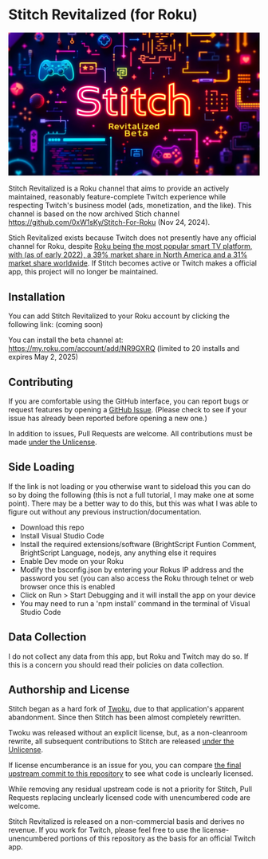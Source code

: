 # Stitch Revitalized (for Roku)
![Stitch Beta Logo](stitch-beta-logo.jpg)

Stitch Revitalized is a Roku channel that aims to provide an actively maintained, reasonably feature-complete Twitch experience while respecting Twitch's business model (ads, monetization, and the like). This channel is based on the now archived Stich channel https://github.com/0xW1sKy/Stitch-For-Roku (Nov 24, 2024).

Stich Revitalized exists because Twitch does not presently have any official channel for Roku, despite [Roku being the most popular smart TV platform, with (as of early 2022), a 39% market share in North America and a 31% market share worldwide](https://seekingalpha.com/article/4547471-the-sleeping-giant-in-streaming-turning-roku-into-a-huge-2023-winner). If Stitch becomes active or Twitch makes a official app, this project will no longer be maintained.

## Installation

You can add Stitch Revitalized to your Roku account by clicking the following link: (coming soon)

You can install the beta channel at: https://my.roku.com/account/add/NR9GXRQ (limited to 20 installs and expires May 2, 2025)

## Contributing

If you are comfortable using the GitHub interface, you can report bugs or request features by opening a [GitHub Issue](https://github.com/Narehood/Stitch-Revitalized-For-Roku/issues). (Please check to see if your issue has already been reported before opening a new one.)


In addition to issues, Pull Requests are welcome. All contributions must be made [under the Unlicense](./LICENSE).

## Side Loading
If the link is not loading or you otherwise want to sideload this you can do so by doing the following (this is not a full tutorial, I may make one at some point). There may be a better way to do this, but this was what I was able to figure out without any previous instruction/documentation.

- Download this repo
- Install Visual Studio Code
- Install the required extensions/software (BrightScript Funtion Comment, BrightScript Language, nodejs, any anything else it requires
- Enable Dev mode on your Roku
- Modify the bsconfig.json by entering your Rokus IP address and the password you set (you can also access the Roku through telnet or web browser once this is enabled
- Click on Run > Start Debugging and it will install the app on your device
- You may need to run a 'npm install' command in the terminal of Visual Studio Code 

## Data Collection

I do not collect any data from this app, but Roku and Twitch may do so. If this is a concern you should read their policies on data collection.


## Authorship and License

Stitch began as a hard fork of [Twoku](https://github.com/worldreboot/twitch-reloaded-roku), due to that application's apparent abandonment. Since then Stitch has been almost completely rewritten.

Twoku was released without an explicit license, but, as a non-cleanroom rewrite, all subsequent contributions to Stitch are released [under the Unlicense](./LICENSE).

If license encumberance is an issue for you, you can compare [the final upstream commit to this repository](https://github.com/0xW1sKy/Stitch-For-Roku/commit/268187c63e1eaf3922f577a2dab6ccb6a2e089f8) to see what code is unclearly licensed.

While removing any residual upstream code is not a priority for Stitch, Pull Requests replacing unclearly licensed code with unencumbered code are welcome.

Stitch Revitalized is released on a non-commercial basis and derives no revenue. If you work for Twitch, please feel free to use the license-unencumbered portions of this repository as the basis for an official Twitch app.
